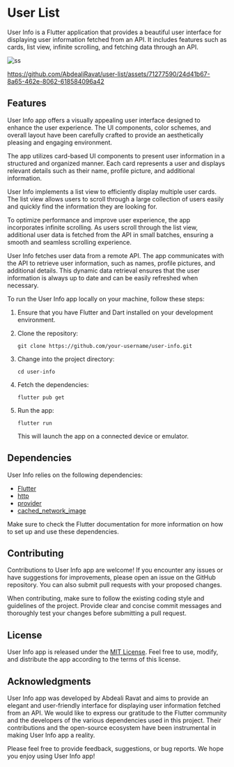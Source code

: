 # User List

User Info is a Flutter application that provides a beautiful user interface for displaying user information fetched from an API. It includes features such as cards, list view, infinite scrolling, and fetching data through an API.

![ss](https://github.com/AbdealiRavat/user-list/assets/71277590/d7f112c8-7b0f-4dca-bc2b-2ff66ca6a25d) 

https://github.com/AbdealiRavat/user-list/assets/71277590/24d41b67-8a65-462e-8062-618584096a42



## Features

User Info app offers a visually appealing user interface designed to enhance the user experience. The UI components, color schemes, and overall layout have been carefully crafted to provide an aesthetically pleasing and engaging environment.

The app utilizes card-based UI components to present user information in a structured and organized manner. Each card represents a user and displays relevant details such as their name, profile picture, and additional information.

User Info implements a list view to efficiently display multiple user cards. The list view allows users to scroll through a large collection of users easily and quickly find the information they are looking for.

To optimize performance and improve user experience, the app incorporates infinite scrolling. As users scroll through the list view, additional user data is fetched from the API in small batches, ensuring a smooth and seamless scrolling experience.


User Info fetches user data from a remote API. The app communicates with the API to retrieve user information, such as names, profile pictures, and additional details. This dynamic data retrieval ensures that the user information is always up to date and can be easily refreshed when necessary.


To run the User Info app locally on your machine, follow these steps:

1. Ensure that you have Flutter and Dart installed on your development environment.

2. Clone the repository:

   ```
   git clone https://github.com/your-username/user-info.git
   ```

3. Change into the project directory:

   ```
   cd user-info
   ```

4. Fetch the dependencies:

   ```
   flutter pub get
   ```

5. Run the app:

   ```
   flutter run
   ```

   This will launch the app on a connected device or emulator.

## Dependencies

User Info relies on the following dependencies:

- [Flutter](https://flutter.dev)
- [http](https://pub.dev/packages/http)
- [provider](https://pub.dev/packages/provider)
- [cached_network_image](https://pub.dev/packages/cached_network_image)

Make sure to check the Flutter documentation for more information on how to set up and use these dependencies.

## Contributing

Contributions to User Info app are welcome! If you encounter any issues or have suggestions for improvements, please open an issue on the GitHub repository. You can also submit pull requests with your proposed changes.

When contributing, make sure to follow the existing coding style and guidelines of the project. Provide clear and concise commit messages and thoroughly test your changes before submitting a pull request.

## License

User Info app is released under the [MIT License](https://opensource.org/licenses/MIT). Feel free to use, modify, and distribute the app according to the terms of this license.

## Acknowledgments

User Info app was developed by Abdeali Ravat and aims to provide an elegant and user-friendly interface for displaying user information fetched from an API. We would like to express our gratitude to the Flutter community and the developers of the various dependencies used in this project. Their contributions and the open-source ecosystem have been instrumental in making User Info app a reality.

Please feel free to provide feedback, suggestions, or bug reports. We hope you enjoy using User Info app!
